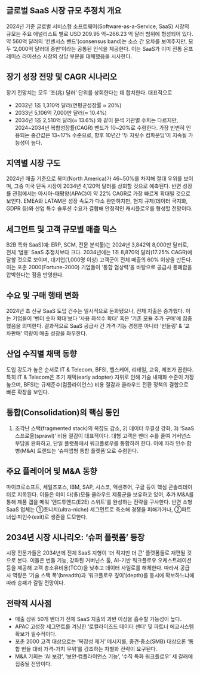 ## 글로벌 SaaS 시장 규모 추정치 개요
2024년 기준 글로벌 서비스형 소프트웨어(Software-as-a-Service, SaaS) 시장의 규모는 주요 애널리스트 별로 USD 209.95 억~266.23 억 달러 범위에 형성되어 있다. 약 560억 달러의 ‘컨센서스 밴드’(consensus band)는 소스 간 오차를 보여주지만, 모두 ‘2,000억 달러대 중반’이라는 공통된 인식을 제공한다. 이는 SaaS가 이미 전통 온프레미스 라이선스 시장의 상당 부분을 대체했음을 시사한다.

## 장기 성장 전망 및 CAGR 시나리오
장기 전망치는 모두 ‘조(兆) 달러’ 단위를 상회한다는 데 합치한다. 대표적으로 
- 2032년 1조 1,310억 달러(연평균성장률 ≈ 20%)
- 2033년 5,106억 7,000만 달러(≈ 10.4%)
- 2034년 1조 2,510억 달러(≈ 13.6%)
와 같이 분석 기관별 수치는 다르지만, 2024~2034년 복합성장률(CAGR) 밴드가 10~20%로 수렴한다. 가장 빈번히 인용되는 중간값은 13~17% 수준으로, 향후 10년간 ‘두 자릿수 컴파운딩’이 지속될 가능성이 높다.

## 지역별 시장 구도
2024년 매출 기준으로 북미(North America)가 46~50%를 차지해 절대 우위를 보이며, 그중 미국 단독 시장이 2034년 4,120억 달러를 상회할 것으로 예측된다. 반면 성장률 관점에서는 아시아-태평양(APAC)이 약 22% CAGR로 가장 빠르게 확대될 것으로 보인다. EMEA와 LATAM은 성장 속도가 다소 완만하지만, 현지 규제(데이터 국지화, GDPR 등)와 산업 특수 솔루션 수요가 결합해 안정적인 캐시플로우를 형성할 전망이다.

## 세그먼트 및 고객 규모별 매출 믹스
B2B 특화 SaaS(예: ERP, SCM, 전문 분석툴)는 2024년 3,842억 8,000만 달러로, 전체 ‘범용’ SaaS 추정치보다 크다. 2034년에는 1조 8,870억 달러(17.25% CAGR)에 달할 것으로 보이며, 대기업(1,000명 이상) 고객군이 전체 매출의 60% 이상을 만든다. 이는 포춘 2000(Fortune-2000) 기업들이 ‘통합 협상력’을 바탕으로 공급사 통폐합을 압박한다는 점을 반영한다.

## 수요 및 구매 행태 변화
2024년 초 신규 SaaS 도입 건수는 일시적으로 둔화됐으나, 전체 지출은 증가했다. 이는 기업들이 ‘벤더 숫자 확대’보다 ‘사용 좌석수 확대’ 혹은 ‘기존 모듈 추가 구매’에 집중했음을 의미한다. 결과적으로 SaaS 공급사 간 가격·기능 경쟁뿐 아니라 ‘번들링’ & ‘교차판매’ 역량이 매출 성장을 좌우한다.

## 산업 수직별 채택 동향
도입 강도가 높은 순서로 IT & Telecom, BFSI, 헬스케어, 리테일, 교육, 제조가 꼽힌다. 특히 IT & Telecom은 초기 채택(early adopter) 지위로 인해 기술 내재화 수준이 가장 높으며, BFSI는 규제준수(컴플라이언스) 비용 절감과 클라우드 전환 정책의 결합으로 빠른 확장을 보인다.

## 통합(Consolidation)의 핵심 동인
1) 조각난 스택(fragmented stack)의 복잡도 감소, 2) 데이터 무결성 강화, 3) ‘SaaS 스프로울(sprawl)’ 비용 절감이 대표적이다. 대형 고객은 벤더 수를 줄여 거버넌스 부담을 완화하고, 단일 플랫폼에서 워크플로우를 통합하려 한다. 이에 따라 인수·합병(M&A) 트렌드는 ‘슈퍼앱형 통합 플랫폼’으로 수렴한다.

## 주요 플레이어 및 M&A 동향
마이크로소프트, 세일즈포스, IBM, SAP, 시스코, 액센추어, 구글 등이 핵심 콘솔리데이터로 지목된다. 이들은 이미 다(多)모듈 클라우드 제품군을 보유하고 있어, 추가 M&A를 통해 제품 갭을 메워 ‘엔드투엔드(E2E) 스위트’를 완성하는 전략을 구사한다. 반면 소형 SaaS 업체는 ①초니치(ultra-niche) 세그먼트로 축소해 경쟁을 피해가거나, ②파트너십·피인수(exit)로 생존을 도모한다.

## 2034년 시장 시나리오: ‘슈퍼 플랫폼’ 등장
시장 전문가들은 2034년께 전체 SaaS 지형이 ‘더 적지만 더 큰’ 플랫폼들로 재편될 것으로 본다. 이들은 번들 기능, 강화된 거버넌스 툴, AI-기반 워크플로우 오케스트레이션 등을 제공해 고객 총소유비용(TCO)을 낮추고 데이터 사일로를 해체한다. 따라서 공급사 역량은 ‘기술 스택 폭’(breadth)과 ‘워크플로우 깊이’(depth)를 동시에 확보하느냐에 따라 승패가 갈릴 전망이다.

## 전략적 시사점
- 매출 상위 50개 벤더가 전체 SaaS 지출의 과반 이상을 흡수할 가능성이 높다.
- APAC 고성장 세그먼트를 겨냥한 ‘로컬라이즈드 데이터 센터’ 및 파트너 에코시스템 확보가 필수적이다.
- 포춘 2000 고객 대상으로는 ‘복잡성 제거’ 메시지를, 중견·중소(SMB) 대상으론 ‘통합 번들 대비 가격-가치 우위’를 강조하는 차별화 전략이 요구된다.
- M&A 기회는 ‘AI 보강’, ‘보안·컴플라이언스 기능’, ‘수직 특화 워크플로우’ 세 갈래에 집중될 전망이다.